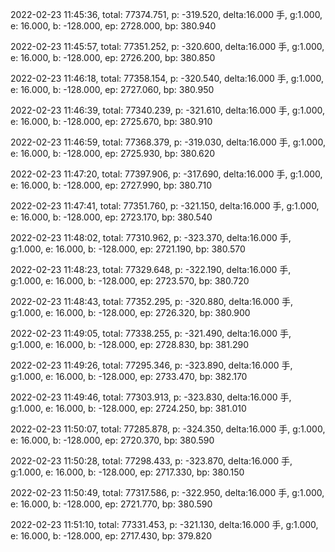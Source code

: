 2022-02-23 11:45:36, total: 77374.751, p: -319.520, delta:16.000 手, g:1.000, e: 16.000, b: -128.000, ep: 2728.000, bp: 380.940

2022-02-23 11:45:57, total: 77351.252, p: -320.600, delta:16.000 手, g:1.000, e: 16.000, b: -128.000, ep: 2726.200, bp: 380.850

2022-02-23 11:46:18, total: 77358.154, p: -320.540, delta:16.000 手, g:1.000, e: 16.000, b: -128.000, ep: 2727.060, bp: 380.950

2022-02-23 11:46:39, total: 77340.239, p: -321.610, delta:16.000 手, g:1.000, e: 16.000, b: -128.000, ep: 2725.670, bp: 380.910

2022-02-23 11:46:59, total: 77368.379, p: -319.030, delta:16.000 手, g:1.000, e: 16.000, b: -128.000, ep: 2725.930, bp: 380.620

2022-02-23 11:47:20, total: 77397.906, p: -317.690, delta:16.000 手, g:1.000, e: 16.000, b: -128.000, ep: 2727.990, bp: 380.710

2022-02-23 11:47:41, total: 77351.760, p: -321.150, delta:16.000 手, g:1.000, e: 16.000, b: -128.000, ep: 2723.170, bp: 380.540

2022-02-23 11:48:02, total: 77310.962, p: -323.370, delta:16.000 手, g:1.000, e: 16.000, b: -128.000, ep: 2721.190, bp: 380.570

2022-02-23 11:48:23, total: 77329.648, p: -322.190, delta:16.000 手, g:1.000, e: 16.000, b: -128.000, ep: 2723.570, bp: 380.720

2022-02-23 11:48:43, total: 77352.295, p: -320.880, delta:16.000 手, g:1.000, e: 16.000, b: -128.000, ep: 2726.320, bp: 380.900

2022-02-23 11:49:05, total: 77338.255, p: -321.490, delta:16.000 手, g:1.000, e: 16.000, b: -128.000, ep: 2728.830, bp: 381.290

2022-02-23 11:49:26, total: 77295.346, p: -323.890, delta:16.000 手, g:1.000, e: 16.000, b: -128.000, ep: 2733.470, bp: 382.170

2022-02-23 11:49:46, total: 77303.913, p: -323.830, delta:16.000 手, g:1.000, e: 16.000, b: -128.000, ep: 2724.250, bp: 381.010

2022-02-23 11:50:07, total: 77285.878, p: -324.350, delta:16.000 手, g:1.000, e: 16.000, b: -128.000, ep: 2720.370, bp: 380.590

2022-02-23 11:50:28, total: 77298.433, p: -323.870, delta:16.000 手, g:1.000, e: 16.000, b: -128.000, ep: 2717.330, bp: 380.150

2022-02-23 11:50:49, total: 77317.586, p: -322.950, delta:16.000 手, g:1.000, e: 16.000, b: -128.000, ep: 2721.770, bp: 380.590

2022-02-23 11:51:10, total: 77331.453, p: -321.130, delta:16.000 手, g:1.000, e: 16.000, b: -128.000, ep: 2717.430, bp: 379.820